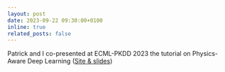 ```yaml
---
layout: post
date: 2023-09-22 09:30:00+0100
inline: true
related_posts: false
---
```


Patrick and I co-presented at ECML-PKDD 2023 the tutorial on Physics-Aware Deep Learning ([Site & slides](https://sites.google.com/view/exml23/tutorial))

